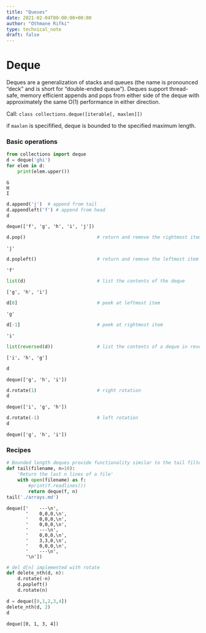 ```yaml
---
title: "Queues"
date: 2021-02-04T00:00:00+00:00
author: "Othmane Rifki"
type: technical_note
draft: false
---
```

# Deque

Deques are a generalization of stacks and queues (the name is pronounced “deck” and is short for “double-ended queue”). Deques support thread-safe, memory efficient appends and pops from either side of the deque with approximately the same O(1) performance in either direction.

Call: `class collections.deque([iterable[, maxlen]])`

if `maxlen` is specifified, deque is bounded to the specified maximum length.

### Basic operations


```python
from collections import deque
d = deque('ghi')     
for elem in d:
    print(elem.upper())
```

    G
    H
    I



```python
d.append('j')  # append from tail
d.appendleft('f') # append from head
d
```




    deque(['f', 'g', 'h', 'i', 'j'])




```python
d.pop()                          # return and remove the rightmost item
```




    'j'




```python
d.popleft()                      # return and remove the leftmost item
```




    'f'




```python
list(d)                          # list the contents of the deque
```




    ['g', 'h', 'i']




```python
d[0]                             # peek at leftmost item
```




    'g'




```python
d[-1]                            # peek at rightmost item
```




    'i'




```python
list(reversed(d))                # list the contents of a deque in reverse
```




    ['i', 'h', 'g']




```python
d
```




    deque(['g', 'h', 'i'])




```python
d.rotate(1)                      # right rotation
d
```




    deque(['i', 'g', 'h'])




```python
d.rotate(-1)                     # left rotation
d
```




    deque(['g', 'h', 'i'])



### Recipes


```python
# Bounded length deques provide functionality similar to the tail filter in Unix
def tail(filename, n=10):
    'Return the last n lines of a file'
    with open(filename) as f:
        #print(f.readlines())
        return deque(f, n)
tail('./arrays.md')
```




    deque(['    ---\n',
           '    0,0,0,\n',
           '    0,0,0,\n',
           '    0,0,0,\n',
           '    ---\n',
           '    0,0,0,\n',
           '    3,3,0,\n',
           '    0,0,0,\n',
           '    ---\n',
           '\n'])




```python
# del d[n] implemented with rotate
def delete_nth(d, n):
    d.rotate(-n)
    d.popleft()
    d.rotate(n)

d = deque([0,1,2,3,4])
delete_nth(d, 2)
d
```




    deque([0, 1, 3, 4])


